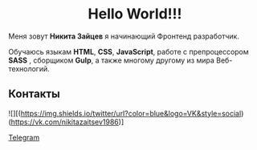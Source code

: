 <h1 align="center">Hello World!!!</h1>

Меня зовут __Никита Зайцев__ я начинающий Фронтенд разработчик.

Обучаюсь языкам __HTML__, __CSS__, __JavaScript__, работе с препроцессором __SASS__
          , сборщиком __Gulp__, а также многому другому из мира Веб-технологий.

## Контакты

![][(https://img.shields.io/twitter/url?color=blue&logo=VK&style=social) (https://vk.com/nikitazaitsev1986)]

[Telegram](https://t.me/Nikitazaitsev1986)



